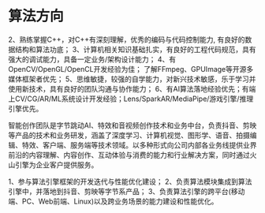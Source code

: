 # 算法方向

2、熟练掌握C++，对C++有深刻理解，优秀的编码与代码控制能力, 有良好的数据结构和算法功底；
3、计算机相关知识基础扎实，有良好的工程代码规范，具有强大的调试能力，具备一定业务/架构设计能力；
4、有OpenCV/OpenGL/OpenCL开发经验为佳； 了解FFmpeg、GPUImage等开源多媒体框架者优先；
5、思维敏捷，较强的自学能力，对新兴技术敏感，乐于学习并使用新技术，具有良好的团队沟通与协作能力；
6、有AI算法落地经验优先；有端上CV/CG/AR/ML系统设计开发经验；Lens/SparkAR/MediaPipe/游戏引擎/推理引擎优先。


智能创作团队是字节跳动AI、特效和音视频创作技术和业务中台，负责抖音、剪映等产品的技术和业务研发，涵盖了深度学习、计算机视觉、图形学、语音、拍摄编辑、特效、客户端、服务端等技术领域。以多种形式向公司内部各业务线提供业界前沿的内容理解、内容创作、互动体验与消费的能力和行业解决方案，同时通过火山引擎为企业客户提供服务。

1、参与算法引擎框架的开发迭代与性能优化建设；
2、负责算法模块集成到算法引擎中，并落地到抖音、剪映等字节系产品；
3、负责算法引擎的跨平台(移动端、PC、Web前端、Linux)以及跨业务场景的能力建设和性能优化。